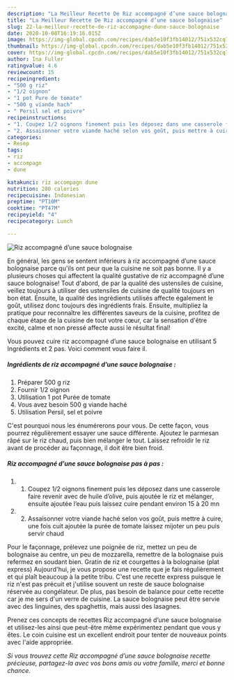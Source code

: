 ```yaml
---
description: "La Meilleur Recette De Riz accompagné d’une sauce bolognaise"
title: "La Meilleur Recette De Riz accompagné d’une sauce bolognaise"
slug: 22-la-meilleur-recette-de-riz-accompagne-dune-sauce-bolognaise
date: 2020-10-08T16:19:16.015Z
image: https://img-global.cpcdn.com/recipes/dab5e10f3fb14012/751x532cq70/riz-accompagne-dune-sauce-bolognaise-photo-principale-de-la-recette.jpg
thumbnail: https://img-global.cpcdn.com/recipes/dab5e10f3fb14012/751x532cq70/riz-accompagne-dune-sauce-bolognaise-photo-principale-de-la-recette.jpg
cover: https://img-global.cpcdn.com/recipes/dab5e10f3fb14012/751x532cq70/riz-accompagne-dune-sauce-bolognaise-photo-principale-de-la-recette.jpg
author: Ina Fuller
ratingvalue: 4.6
reviewcount: 15
recipeingredient:
- "500 g riz"
- "1/2 oignon"
- "1 pot Pure de tomate"
- "500 g viande hach"
- " Persil sel et poivre"
recipeinstructions:
- "1. Coupez 1/2 oignons finement puis les déposez dans une casserole faire revenir avec de huile d’olive, puis ajoutée le riz et mélanger, ensuite ajoutée l’eau puis laissez cuire pendant environ 15 à 20 mn"
- "2. Assaisonner votre viande haché selon vos goût, puis mettre à cuire, une fois cuit ajoutée la purée de tomate laissez mijoter un peu puis servir chaud"
categories:
- Resep
tags:
- riz
- accompagn
- dune

katakunci: riz accompagn dune 
nutrition: 280 calories
recipecuisine: Indonesian
preptime: "PT10M"
cooktime: "PT47M"
recipeyield: "4"
recipecategory: Lunch

---
```



![Riz accompagné d’une sauce bolognaise](https://img-global.cpcdn.com/recipes/dab5e10f3fb14012/751x532cq70/riz-accompagne-dune-sauce-bolognaise-photo-principale-de-la-recette.jpg)

En général, les gens se sentent inférieurs à riz accompagné d’une sauce bolognaise parce qu'ils ont peur que la cuisine ne soit pas bonne. Il y a plusieurs choses qui affectent la qualité gustative de riz accompagné d’une sauce bolognaise! Tout d'abord, de par la qualité des ustensiles de cuisine, veillez toujours à utiliser des ustensiles de cuisine de qualité toujours en bon état. Ensuite, la qualité des ingrédients utilisés affecte également le goût, utilisez donc toujours des ingrédients frais. Ensuite, multipliez la pratique pour reconnaître les différentes saveurs de la cuisine, profitez de chaque étape de la cuisine de tout votre cœur, car la sensation d'être excité, calme et non pressé affecte aussi le résultat final!

<!--inarticleads1-->

Vous pouvez cuire riz accompagné d’une sauce bolognaise en utilisant 5 Ingrédients et 2 pas. Voici comment vous faire il.

##### Ingrédients de riz accompagné d’une sauce bolognaise :

1. Préparer 500 g riz
1. Fournir 1/2 oignon
1. Utilisation 1 pot Purée de tomate
1. Vous avez besoin 500 g viande haché
1. Utilisation  Persil, sel et poivre


C&#39;est pourquoi nous les énumérerons pour vous. De cette façon, vous pourrez régulièrement essayer une sauce différente. Ajoutez le parmesan râpé sur le riz chaud, puis bien mélanger le tout. Laissez refroidir le riz avant de procéder au façonnage, il doit être bien froid. 

<!--inarticleads2-->

##### Riz accompagné d’une sauce bolognaise pas à pas :

1. 1. Coupez 1/2 oignons finement puis les déposez dans une casserole faire revenir avec de huile d’olive, puis ajoutée le riz et mélanger, ensuite ajoutée l’eau puis laissez cuire pendant environ 15 à 20 mn
1. 2. Assaisonner votre viande haché selon vos goût, puis mettre à cuire, une fois cuit ajoutée la purée de tomate laissez mijoter un peu puis servir chaud


Pour le façonnage, prélevez une poignée de riz, mettez un peu de bolognaise au centre, un peu de mozzarella, remettre de la bolognaise puis refermez en soudant bien. Gratin de riz et courgettes à la bolognaise (plat express) Aujourd&#39;hui, je vous propose une recette que je fais régulièrement et qui plaît beaucoup à la petite tribu. C&#39;est une recette express puisque le riz n&#39;est pas précuit et j&#39;utilise souvent un reste de sauce bolognaise réservée au congélateur. De plus, pas besoin de balance pour cette recette car je me sers d&#39;un verre de cuisine. La sauce bolognaise peut être servie avec des linguines, des spaghettis, mais aussi des lasagnes. 

<!--inarticleads1-->

<p>
Prenez ces concepts de recettes Riz accompagné d’une sauce bolognaise et utilisez-les ainsi que peut-être même expérimentez pendant que vous y êtes. Le coin cuisine est un excellent endroit pour tenter de nouveaux points avec l'aide appropriée.
</p>

<p>
<i>Si vous trouvez cette Riz accompagné d’une sauce bolognaise recette précieuse, partagez-la avec vos bons amis ou votre famille, merci et bonne chance.</i>
</p>
